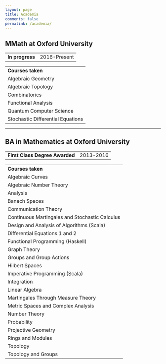 ```yaml
---
layout: page
title: Academia
comments: false
permalink: /academia/
---
```


## MMath at Oxford University

<table>
  <tr>
    <td><b>In progress</b></td>
    <td>2016-Present</td>
  </tr>
</table>

<table>
  <tr><td><b>Courses taken</b></td></tr>
  <tr><td>Algebraic Geometry</td></tr>
  <tr><td>Algebraic Topology</td></tr>
  <tr><td>Combinatorics</td></tr>
  <tr><td>Functional Analysis</td></tr>
  <tr><td>Quantum Computer Science</td></tr>
  <tr><td>Stochastic Differential Equations</td></tr>
</table>

---

## BA in Mathematics at Oxford University

<table>
  <tr>
    <td><b>First Class Degree Awarded</b></td>
    <td>2013-2016</td>
  </tr>
</table>

<table>
  <tr><td><b>Courses taken</b></td></tr>
  <tr><td>Algebraic Curves</td></tr>
  <tr><td>Algebraic Number Theory</td></tr>
  <tr><td>Analysis</td></tr>
  <tr><td>Banach Spaces</td></tr>
  <tr><td>Communication Theory</td></tr>
  <tr><td>Continuous Martingales and Stochastic Calculus</td></tr>
  <tr><td>Design and Analysis of Algorithms (Scala)</td></tr>
  <tr><td>Differential Equations 1 and 2</td></tr>
  <tr><td>Functional Programming (Haskell)</td></tr>
  <tr><td>Graph Theory</td></tr>
  <tr><td>Groups and Group Actions</td></tr>
  <tr><td>Hilbert Spaces</td></tr>
  <tr><td>Imperative Programming (Scala)</td></tr>
  <tr><td>Integration</td></tr>
  <tr><td>Linear Algebra</td></tr>
  <tr><td>Martingales Through Measure Theory</td></tr>
  <tr><td>Metric Spaces and Complex Analysis</td></tr>
  <tr><td>Number Theory</td></tr>
  <tr><td>Probability</td></tr>
  <tr><td>Projective Geometry</td></tr>
  <tr><td>Rings and Modules</td></tr>
  <tr><td>Topology</td></tr>
  <tr><td>Topology and Groups</td></tr>

</table>